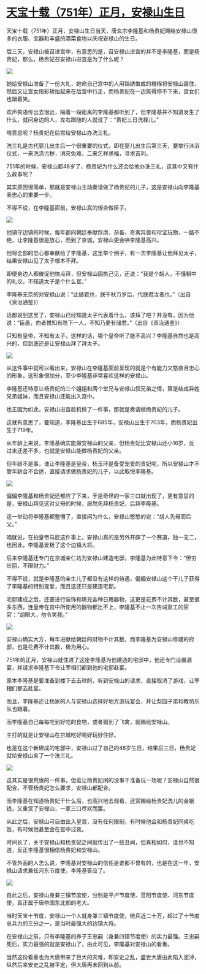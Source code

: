 # [天宝十载（751年）正月，安禄山生日](https://github.com/jaaleng/jaaleng.github.io/issues/20)

天宝十载（751年）正月，安禄山生日当天，唐玄宗李隆基和杨贵妃赐给安禄山很多的衣服、宝器和丰盛的酒菜食物以庆祝安禄山的生日。

后三天，安禄山被召进宫中，有意思的是，召安禄山进宫的并不是李隆基，而是杨贵妃，那么，杨贵妃召安禄山进宫是为了什么呢？

![](https://pic.imgdb.cn/item/66ab8d4ad9c307b7e967c50c.jpg)

她给安禄山准备了一份大礼，她命自己宫中的人用锦绣做成的襁褓将安禄山裹住，然后又让宫女用彩轿抬起来在后宫中行走，而杨贵妃在一边笑得停不下来，宫女们也跟着笑。

欢声笑语传出去很远，隔着一段距离的李隆基都听到了，但李隆基并不知道发生了什么，就问身边的人，左右跟随的人就说了：“贵妃三日洗禄儿。”

啥意思呢？杨贵妃在后宫给安禄山办洗三礼。

洗三礼是古代婴儿出生后一个很重要的仪式，即在婴儿出生后第三天，要举行沐浴仪式，一来洗涤污秽，消灾免难，二来乞祥求福，寻求吉利。

751年的时候，安禄山都48岁了，杨贵妃为什么还会给他办洗三礼，这其中又有什么故事呢？

其实原因很简单，那就是安禄山主动奏请做了杨贵妃的儿子，这是安禄山向李隆基表忠心的重要一步。

不得不说，在李隆基面前，安禄山真的很会做臣子。

![](https://pic.imgdb.cn/item/66ab8d4ad9c307b7e967c51b.jpg)

他镇守边镇的时候，每年都向朝廷奉献俘虏、杂畜、奇禽异兽和珍宝玩物，一路不绝，让李隆基很是放心，而到了京城，安禄山更会哄李隆基高兴。

他将全部的忠心都奉献给了李隆基，这里举个例子，有一次李隆基让他拜见太子，结果安禄山见了太子根本不拜。

即便身边人都催促他快点拜，但安禄山固执己见，还说：“我是个胡人，不懂朝中的礼仪，不知道太子是个什么官。”

李隆基无奈的对安禄山说：“此储君也，朕千秋万岁后，代朕君汝者也。”（出自《资治通鉴》）

话都说到这里了，安禄山已经知道太子代表着什么，该拜了吧？并没有，因为他说：“臣愚，向者惟知有陛下一人，不知乃更有储君。”（出自《资治通鉴》）

只知有皇帝，不知有太子，这样的话，哪个皇帝听了能不高兴？李隆基自然也是高兴的，但到底还是让安禄山拜了拜太子。

![](https://pic.imgdb.cn/item/66ab8d4bd9c307b7e967c529.jpg)

从这件事中就可以看出来，安禄山在李隆基面前呈现的就是个有能力又憨直且忠心的形象，这形象很加分，至少李隆基非常喜欢这样的安禄山。

李隆基还特意让杨贵妃的三个姐姐和两个堂兄与安禄山叙兄弟之情，算是结成异姓兄弟姐妹，而且安禄山还能出入宫中。

也正因为如此，安禄山进宫趁机做了一件事，那就是奏请做杨贵妃的儿子。

这就有意思了，要知道，李隆基出生于685年，安禄山出生于703年，而杨贵妃出生于719年。

从年龄上来说，李隆基确实能做安禄山的父亲，但杨贵妃比安禄山还小16岁，反过来还差不多，也就是安禄山能做杨贵妃的父亲。

但年龄不是事，谁让李隆基是皇帝，杨玉环是备受宠爱的贵妃呢，所以安禄山才不管年龄合不合适，直接请求做杨贵妃的儿子，以此取悦李隆基。

![](https://pic.imgdb.cn/item/66ab8d4bd9c307b7e967c544.jpg)

偏偏李隆基和杨贵妃还都应了下来，于是奇怪的一家三口就出现了，更有意思的是，安禄山拜见这对父母的时候，居然先拜杨贵妃，后拜李隆基。

这一举动将李隆基都整懵了，直接问为什么，安禄山憨憨的说：“胡人先母而后父。”

咱就说，在拍皇帝马屁这件事上，安禄山真的是另外开辟了一个赛道，独一无二，也因此，李隆基爱极了这个边镇大将。

后来李隆基还专门在京城亲仁坊为安禄山建造宅邸，李隆基为此特意下令：“但穷壮丽，不限财力。”

不得不说，就是李隆基的亲生儿子都没有这样的待遇，偏偏安禄山这个干儿子获得了李隆基的特别宠爱，而且这还只是建造宅邸。

宅邸建成之后，还要进行装饰和填充各种日用器物，这更是花费不计其数，甚至很多东西，连皇帝在宫中所使用的器物都比不上，李隆基不止一次告诫监工的宦官：“胡眼大，勿令笑我。”

![](https://pic.imgdb.cn/item/66ab8e10d9c307b7e968632c.jpg)

安禄山确实大方，每年进献给朝廷的财物不计其数，而李隆基为安禄山修建的府邸，也是花费不计其数，极为用心。

751年的正月，安禄山就住进了这座李隆基为他建造的宅邸中，他还专门设置酒宴，并请求李隆基下令让宰相们都到他的宅邸赴宴。

原本李隆基是要准备到楼下去击球的，听到安禄山的请求，直接取消了游戏，让宰相们都去赴宴。

而且，李隆基还让杨家的人与安禄山选择好地方游玩宴会，并让梨园子弟和教坊乐队也跟着。

而李隆基自己每每吃到好吃的食物，或者猎到了飞禽，就赐给安禄山。

主打的就是让安禄山在京城吃好喝好玩好住好。

也是在这个新建成的宅邸中，安禄山过了自己的48岁生日，结果后三日，杨贵妃就给安禄山来了一个洗三礼。

![](https://pic.imgdb.cn/item/66ab8d4ad9c307b7e967c4c1.jpg)

这其实是很荒唐的一件事，但谁让杨贵妃闲的没事干准备玩一场呢？安禄山自然很配合，不管杨贵妃怎么要求，安禄山都配合。

而李隆基在知道杨贵妃干什么后，也高兴地去观看，还赏赐给杨贵妃洗儿的金银钱，又重赏了安禄山，一家三口尽欢而罢。

从此之后，安禄山可自由出入皇宫，没有任何限制，有时候他会和杨贵妃同桌吃饭，有时候他甚至会在宫中过夜。

时间长了，关于安禄山和杨贵妃之间就传出了一些丑闻，但真相如何，谁也不知道，反正李隆基很相信杨贵妃和安禄山。

不管外面的人怎么说，李隆基对安禄山的信任是谁都不曾有的，也是在这一年，安禄山请求兼任河东节度使，李隆基答应了。

![](https://pic.imgdb.cn/item/66ab8ee0d9c307b7e969252a.jpg)

自此之后，安禄山身兼三镇节度使，分别是平卢节度使、范阳节度使、河东节度使，真正属于唐帝国东北部的老大。

当时天宝十节度，安禄山一个人就身兼三镇节度使，统兵近二十万，超过了十节度总兵力的三分之一，是当时最强大的边镇大将。

在安禄山之前，只有李隆基的养子王忠嗣（身兼四镇节度使）的实力最强。王忠嗣死后，实力最强的就是安禄山了，由此可见，李隆基对安禄山的看重。

当然这份看重也为大唐带来了巨大的灾难，即安史之乱，盛世大唐由此陷入泥淖，纵然后来安史之乱被平定，但大唐再未回到从前。
